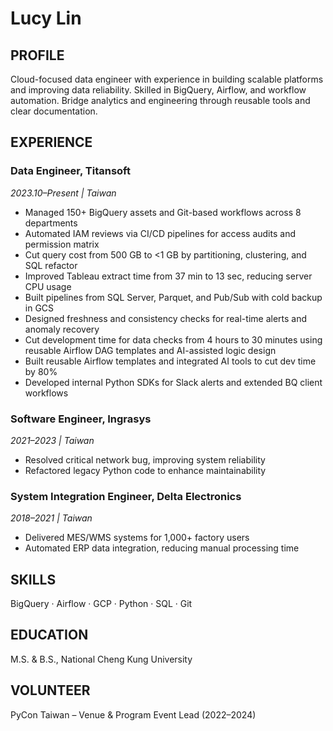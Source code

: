 # Lucy Lin

## PROFILE

Cloud-focused data engineer with experience in building scalable platforms and improving data reliability. Skilled in BigQuery, Airflow, and workflow automation. Bridge analytics and engineering through reusable tools and clear documentation.


## EXPERIENCE

### Data Engineer, Titansoft  
*2023.10–Present | Taiwan*

- Managed 150+ BigQuery assets and Git-based workflows across 8 departments
- Automated IAM reviews via CI/CD pipelines for access audits and permission matrix
- Cut query cost from 500 GB to <1 GB by partitioning, clustering, and SQL refactor
- Improved Tableau extract time from 37 min to 13 sec, reducing server CPU usage
- Built pipelines from SQL Server, Parquet, and Pub/Sub with cold backup in GCS
- Designed freshness and consistency checks for real-time alerts and anomaly recovery
- Cut development time for data checks from 4 hours to 30 minutes using reusable Airflow DAG templates and AI-assisted logic design
- Built reusable Airflow templates and integrated AI tools to cut dev time by 80\%
- Developed internal Python SDKs for Slack alerts and extended BQ client workflows


### Software Engineer, Ingrasys  
*2021–2023 | Taiwan*

- Resolved critical network bug, improving system reliability
- Refactored legacy Python code to enhance maintainability


### System Integration Engineer, Delta Electronics  
*2018–2021 | Taiwan*

- Delivered MES/WMS systems for 1,000+ factory users  
- Automated ERP data integration, reducing manual processing time


## SKILLS

BigQuery · Airflow · GCP · Python · SQL · Git


## EDUCATION

M.S. & B.S., National Cheng Kung University


## VOLUNTEER

PyCon Taiwan – Venue & Program Event Lead (2022–2024)
